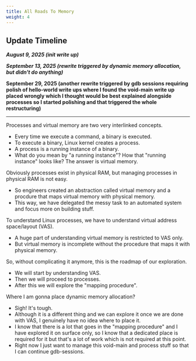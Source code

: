 ```yaml
---
title: All Roads To Memory
weight: 4
---
```


## Update Timeline 

_**August 9, 2025 (init write up)**_

_**September 13, 2025 (rewrite triggered by dynamic memory allocation, but didn't do anything)**_

**September 29, 2025 (another rewrite triggered by gdb sessions requiring polish of hello-world write ups where I found the void-main write up placed wrongly which I thought would be best explained alongside processes so I started polishing and that triggered the whole restructuring)**

---

Processes and virtual memory are two very interlinked concepts.

- Every time we execute a command, a binary is executed.
- To execute a binary, Linux kernel creates a process.
- A process is a running instance of a binary.
- What do you mean by "a running instance"? How that "running instance" looks like? The answer is virtual memory.

Obviously processes exist in physical RAM, but managing processes in physical RAM is not easy.

- So engineers created an abstraction called virtual memory and a procdure that maps virtual memory with physical memory.
- This way, we have delegated the messy task to an automated system and focus more on building stuff.

To understand Linux processes, we have to understand virtual address space/layout (VAS).

- A huge part of understanding virtual memory is restricted to VAS only.
- But virtual memory is incomplete without the procedure that maps it with physical memory.

So, without complicating it anymore, this is the roadmap of our exploration.

- We will start by understanding VAS.
- Then we will proceed to processes.
- After this we will explore the "mapping procedure".

Where I am gonna place dynamic memory allocation?

- Sigh! It's tough.
- Although it is a different thing and we can explore it once we are done with VAS, I genuinely have no idea where to place it.
- I know that there is a lot that goes in the "mapping procedure" and I have explored it on surface only, so I know that a dedicated place is required for it but that's a lot of work which is not required at this point.
- Right now I just want to manage this void-main and process stuff so that I can continue gdb-sessions.